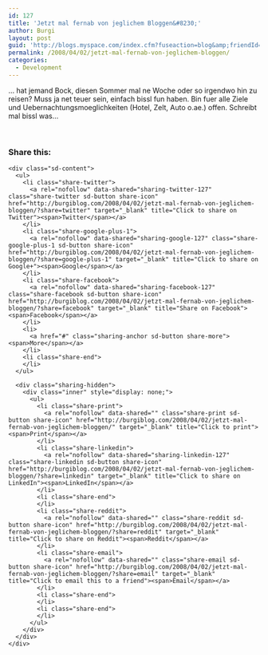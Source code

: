 ```yaml
---
id: 127
title: 'Jetzt mal fernab von jeglichem Bloggen&#8230;'
author: Burgi
layout: post
guid: 'http://blogs.myspace.com/index.cfm?fuseaction=blog&amp;friendId=11116526'
permalink: /2008/04/02/jetzt-mal-fernab-von-jeglichem-bloggen/
categories:
  - Development
---
```

<p class="wp-flattr-button">
  <a class="FlattrButton" style="display:none;" href="http://burgiblog.com/2008/04/02/jetzt-mal-fernab-von-jeglichem-bloggen/" title=" Jetzt mal fernab von jeglichem Bloggen&#8230;" rev="flattr;uid:BurkhardR;language:en_GB;category:audio;tags:blog;button:compact;">&#8230; hat jemand Bock, diesen Sommer mal ne Woche oder so irgendwo hin zu reisen? Muss ja net teuer sein, einfach bissl fun haben. Bin fuer alle Ziele und Uebernachtungsmoeglichkeiten...</a>
</p>

&#8230; hat jemand Bock, diesen Sommer mal ne Woche oder so irgendwo hin zu reisen? Muss ja net teuer sein, einfach bissl fun haben. Bin fuer alle Ziele und Uebernachtungsmoeglichkeiten (Hotel, Zelt, Auto o.ae.) offen. Schreibt mal bissl was&#8230;

<img />  
<img />  
<img /><img />

<div class="sharedaddy sd-sharing-enabled">
  <div class="robots-nocontent sd-block sd-social sd-social-icon-text sd-sharing">
    <h3 class="sd-title">
      Share this:
    </h3>
    
    <div class="sd-content">
      <ul>
        <li class="share-twitter">
          <a rel="nofollow" data-shared="sharing-twitter-127" class="share-twitter sd-button share-icon" href="http://burgiblog.com/2008/04/02/jetzt-mal-fernab-von-jeglichem-bloggen/?share=twitter" target="_blank" title="Click to share on Twitter"><span>Twitter</span></a>
        </li>
        <li class="share-google-plus-1">
          <a rel="nofollow" data-shared="sharing-google-127" class="share-google-plus-1 sd-button share-icon" href="http://burgiblog.com/2008/04/02/jetzt-mal-fernab-von-jeglichem-bloggen/?share=google-plus-1" target="_blank" title="Click to share on Google+"><span>Google</span></a>
        </li>
        <li class="share-facebook">
          <a rel="nofollow" data-shared="sharing-facebook-127" class="share-facebook sd-button share-icon" href="http://burgiblog.com/2008/04/02/jetzt-mal-fernab-von-jeglichem-bloggen/?share=facebook" target="_blank" title="Share on Facebook"><span>Facebook</span></a>
        </li>
        <li>
          <a href="#" class="sharing-anchor sd-button share-more"><span>More</span></a>
        </li>
        <li class="share-end">
        </li>
      </ul>
      
      <div class="sharing-hidden">
        <div class="inner" style="display: none;">
          <ul>
            <li class="share-print">
              <a rel="nofollow" data-shared="" class="share-print sd-button share-icon" href="http://burgiblog.com/2008/04/02/jetzt-mal-fernab-von-jeglichem-bloggen/" target="_blank" title="Click to print"><span>Print</span></a>
            </li>
            <li class="share-linkedin">
              <a rel="nofollow" data-shared="sharing-linkedin-127" class="share-linkedin sd-button share-icon" href="http://burgiblog.com/2008/04/02/jetzt-mal-fernab-von-jeglichem-bloggen/?share=linkedin" target="_blank" title="Click to share on LinkedIn"><span>LinkedIn</span></a>
            </li>
            <li class="share-end">
            </li>
            <li class="share-reddit">
              <a rel="nofollow" data-shared="" class="share-reddit sd-button share-icon" href="http://burgiblog.com/2008/04/02/jetzt-mal-fernab-von-jeglichem-bloggen/?share=reddit" target="_blank" title="Click to share on Reddit"><span>Reddit</span></a>
            </li>
            <li class="share-email">
              <a rel="nofollow" data-shared="" class="share-email sd-button share-icon" href="http://burgiblog.com/2008/04/02/jetzt-mal-fernab-von-jeglichem-bloggen/?share=email" target="_blank" title="Click to email this to a friend"><span>Email</span></a>
            </li>
            <li class="share-end">
            </li>
            <li class="share-end">
            </li>
          </ul>
        </div>
      </div>
    </div>
  </div>
</div>